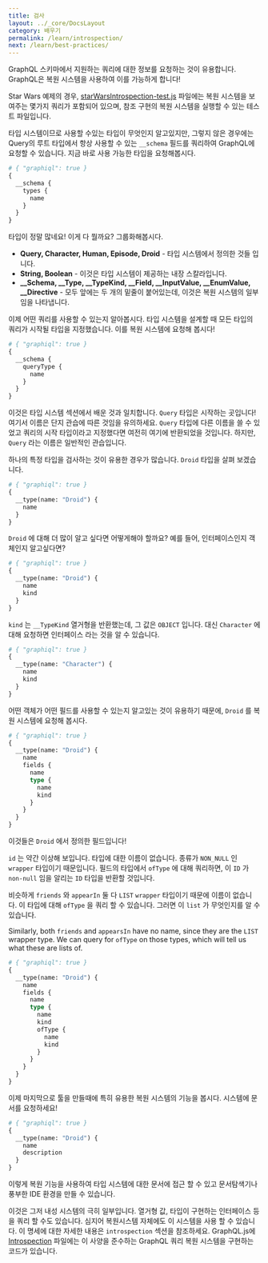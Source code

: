 ```yaml
---
title: 검사
layout: ../_core/DocsLayout
category: 배우기
permalink: /learn/introspection/
next: /learn/best-practices/
---
```


GraphQL 스키마에서 지원하는 쿼리에 대한 정보를 요청하는 것이 유용합니다. GraphQL은 복원 시스템을 사용하여 이를 가능하게 합니다!


Star Wars 예제의 경우, [starWarsIntrospection-test.js](https://github.com/graphql/graphql-js/blob/master/src/__tests__/starWarsIntrospection-test.js) 파일에는 복원 시스템을 보여주는 몇가지 쿼리가 포함되어 있으며, 참조 구현의 복원 시스템을 실행할 수 있는 테스트 파일입니다.

타입 시스템이므로 사용할 수있는 타입이 무엇인지 알고있지만, 그렇지 않은 경우에는 Query의 루트 타입에서 항상 사용할 수 있는 `__schema` 필드를 쿼리하여 GraphQL에 요청할 수 있습니다. 지금 바로 사용 가능한 타입을 요청해봅시다.

```graphql
# { "graphiql": true }
{
  __schema {
    types {
      name
    }
  }
}
```

타입이 정말 많네요! 이게 다 뭘까요? 그룹화해봅시다.

 - **Query, Character, Human, Episode, Droid** - 타입 시스템에서 정의한 것들 입니다.
 - **String, Boolean** - 이것은 타입 시스템이 제공하는 내장 스칼라입니다.
 - **\_\_Schema, \_\_Type, \_\_TypeKind, \_\_Field, \_\_InputValue, \_\_EnumValue, \_\_Directive** - 모두 앞에는 두 개의 밑줄이 붙어있는데, 이것은 복원 시스템의 일부임을 나타냅니다.

이제 어떤 쿼리를 사용할 수 있는지 알아봅시다. 타입 시스템을 설계할 때 모든 타입의 쿼리가 시작될 타입을 지정했습니다. 이를 복원 시스템에 요청해 봅시다!

```graphql
# { "graphiql": true }
{
  __schema {
    queryType {
      name
    }
  }
}
```

이것은 타입 시스템 섹션에서 배운 것과 일치합니다. `Query` 타입은 시작하는 곳입니다! 여기서 이름은 단지 관습에 따른 것임을 유의하세요. `Query` 타입에 다른 이름을 쓸 수 있었고 쿼리의 시작 타입이라고 지정했다면 여전히 여기에 반환되었을 것입니다. 하지만, `Query` 라는 이름은 일반적인 관습입니다.

하나의 특정 타입을 검사하는 것이 유용한 경우가 많습니다. `Droid` 타입을 살펴 보겠습니다.

```graphql
# { "graphiql": true }
{
  __type(name: "Droid") {
    name
  }
}
```

`Droid` 에 대해 더 많이 알고 싶다면 어떻게해야 할까요? 예를 들어, 인터페이스인지 객체인지 알고싶다면?

```graphql
# { "graphiql": true }
{
  __type(name: "Droid") {
    name
    kind
  }
}
```

`kind` 는 `__TypeKind` 열거형을 반환했는데, 그 값은 `OBJECT` 입니다. 대신 `Character` 에 대해 요청하면 인터페이스 라는 것을 알 수 있습니다.

```graphql
# { "graphiql": true }
{
  __type(name: "Character") {
    name
    kind
  }
}
```

어떤 객체가 어떤 필드를 사용할 수 있는지 알고있는 것이 유용하기 때문에, `Droid` 를 복원 시스템에 요청해 봅시다.

```graphql
# { "graphiql": true }
{
  __type(name: "Droid") {
    name
    fields {
      name
      type {
        name
        kind
      }
    }
  }
}
```

이것들은 `Droid` 에서 정의한 필드입니다!

`id` 는 약간 이상해 보입니다. 타입에 대한 이름이 없습니다. 종류가 `NON_NULL` 인 `wrapper` 타입이기 때문입니다. 필드의 타입에서 `ofType` 에 대해 쿼리하면, 이 `ID` 가 `non-null` 임을 알리는 `ID` 타입을 반환할 것입니다.

비슷하게 `friends` 와 `appearIn` 둘 다 `LIST` `wrapper` 타입이기 때문에 이름이 없습니다. 이 타입에 대해 `ofType` 을 쿼리 할 수 있습니다. 그러면 이 `list` 가 무엇인지를 알 수 있습니다.

Similarly, both `friends` and `appearsIn` have no name, since they are the `LIST` wrapper type. We can query for `ofType` on those types, which will tell us what these are lists of.

```graphql
# { "graphiql": true }
{
  __type(name: "Droid") {
    name
    fields {
      name
      type {
        name
        kind
        ofType {
          name
          kind
        }
      }
    }
  }
}
```

이제 마지막으로 툴을 만들때에 특히 유용한 복원 시스템의 기능을 봅시다. 시스템에 문서를 요청하세요!

```graphql
# { "graphiql": true }
{
  __type(name: "Droid") {
    name
    description
  }
}
```

이렇게 복원 기능을 사용하여 타입 시스템에 대한 문서에 접근 할 수 있고 문서탐색기나 풍부한 IDE 환경을 만들 수 있습니다.

이것은 그저 내성 시스템의 극히 일부입니다. 열거형 값, 타입이 구현하는 인터페이스 등을 쿼리 할 수도 ​​있습니다. 심지어 복원시스템 자체에도 이 시스템을 사용 할 수 있습니다. 이 명세에 대한 자세한 내용은 `introspection` 섹션을 참조하세요. GraphQL.js에 [Introspection](https://github.com/graphql/graphql-js/blob/master/src/type/introspection.js) 파일에는 이 사양을 준수하는 GraphQL 쿼리 복원 시스템을 구현하는 코드가 있습니다.
